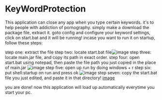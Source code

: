 # KeyWordProtection
This application can close any app when you type certain keywords. it's to help people with addiction of pornography. simply make a download the package file, extract it. goto config and configure your keyword settings, click on start.bat and it will be running! incase you want to run it on startup, follow these steps:

step one: extract the file
step two: locate start.bat file![image](https://user-images.githubusercontent.com/90762431/181344405-3684b93b-7dee-40fd-8385-52fc805152da.png)
step three: locate main.jar file, and copy its path in exact order. 
step four: open start.bat using notepad, then paste the file path you just copied in the place of main.jar
![image](https://user-images.githubusercontent.com/90762431/181344972-01c82565-55c5-4fda-bff3-b92fa8606957.png)
step five: open up run by doing windows + r 
step six: put shell:startup on run and press ok 
![image](https://user-images.githubusercontent.com/90762431/181345278-b70dc475-8b6d-47fa-b60c-1e7a470f3ec1.png)
step seven: copy the start.bat file you just edited, and paste it in that directory!
[image](https://user-images.githubusercontent.com/90762431/181345627-00d4f0a9-e890-475f-95e4-bdb4173d6d5d.png)

you are done! now this application will load up automatically everytime you start your pc.
